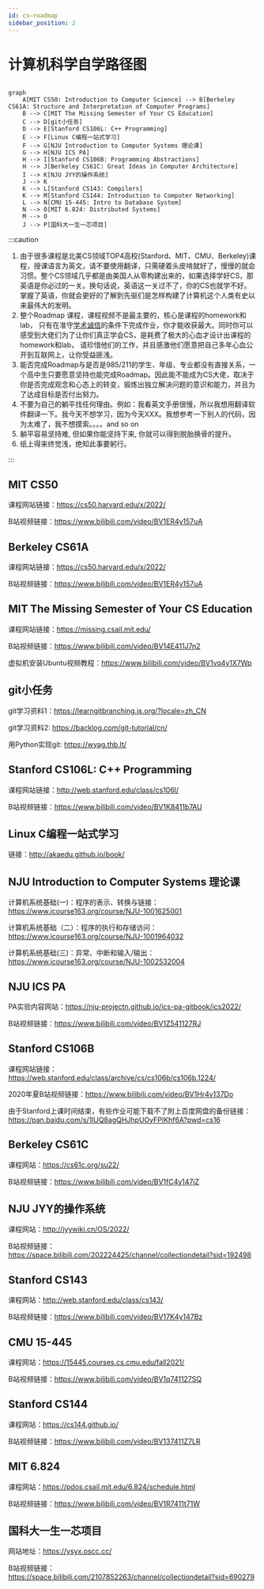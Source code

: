 ```yaml
---
id: cs—roadmap
sidebar_position: 2
---
```


# 计算机科学自学路径图

```mermaid

graph
    A[MIT CS50: Introduction to Computer Science] --> B[Berkeley CS61A: Structure and Interpretation of Computer Programs]
    B --> C[MIT The Missing Semester of Your CS Education]
    C --> D[git小任务]
    D --> E[Stanford CS106L: C++ Programming]
    E --> F[Linux C编程一站式学习]
    F --> G[NJU Introduction to Computer Systems 理论课]
    G --> H[NJU ICS PA]
    H --> I[Stanford CS106B: Programming Abstractions] 
    H --> J[Berkeley CS61C: Great Ideas in Computer Architecture]
    I --> K[NJU JYY的操作系统]
    J --> K
    K --> L[Stanford CS143: Compilers]
    K --> M[Stanford CS144: Introduction to Computer Networking]
    L --> N[CMU 15-445: Intro to Database System]
    N --> O[MIT 6.824: Distributed Systems]
    M --> O
    J --> P[国科大一生一芯项目]

```

:::caution

1. 由于很多课程是北美CS领域TOP4高校(Stanford、MIT、CMU、Berkeley)课程，授课语言为英文，请不要使用翻译，只需硬着头皮啃就好了，慢慢的就会习惯。整个CS领域几乎都是由美国人从零构建出来的，如果选择学好CS，那英语是你必过的一关。换句话说，英语这一关过不了，你的CS也就学不好。掌握了英语，你就会更好的了解到先驱们是怎样构建了计算机这个人类有史以来最伟大的发明。
2. 整个Roadmap 课程，课程视频不是最主要的，核心是课程的homework和lab， 只有在准守[学术诚信](http://integrity.mit.edu/)的条件下完成作业，你才能收获最大。同时你可以感受到大佬们为了让你们真正学会CS，是耗费了极大的心血才设计出课程的homework和lab， 请珍惜他们的工作，并且感激他们愿意把自己多年心血公开到互联网上，让你受益匪浅。
3. 能否完成Roadmap与是否是985/211的学生、年级、专业都没有直接关系，一个高中生只要愿意坚持也能完成Roadmap。因此能不能成为CS大佬，取决于你是否完成观念和心态上的转变，锻炼出独立解决问题的意识和能力，并且为了达成目标是否付出努力。
4. 不要为自己的躺平找任何理由。例如：我看英文手册很慢，所以我想用翻译软件翻译一下。我今天不想学习，因为今天XXX。我想参考一下别人的代码，因为太难了，我不想摸索。。。。and so on
5. 躺平容易坚持难, 但如果你能坚持下来, 你就可以得到脱胎换骨的提升。
6. 纸上得来终觉浅，绝知此事要躬行。

:::

## MIT CS50
课程网站链接：https://cs50.harvard.edu/x/2022/

B站视频链接：https://www.bilibili.com/video/BV1ER4y157uA

## Berkeley CS61A
课程网站链接：https://cs50.harvard.edu/x/2022/

B站视频链接：https://www.bilibili.com/video/BV1ER4y157uA

## MIT The Missing Semester of Your CS Education
课程网站链接：https://missing.csail.mit.edu/

B站视频链接：https://www.bilibili.com/video/BV14E411J7n2

虚拟机安装Ubuntu视频教程：https://www.bilibili.com/video/BV1vq4y1X7Wp

## git小任务

git学习资料1：https://learngitbranching.js.org/?locale=zh_CN

git学习资料2: https://backlog.com/git-tutorial/cn/

用Python实现git: https://wyag.thb.lt/

## Stanford CS106L: C++ Programming
课程网站链接：http://web.stanford.edu/class/cs106l/

B站视频链接：https://www.bilibili.com/video/BV1K8411b7AU

## Linux C编程一站式学习
链接：http://akaedu.github.io/book/

## NJU Introduction to Computer Systems 理论课
计算机系统基础(一)：程序的表示、转换与链接： https://www.icourse163.org/course/NJU-1001625001

计算机系统基础（二）：程序的执行和存储访问：https://www.icourse163.org/course/NJU-1001964032

计算机系统基础(三)：异常、中断和输入/输出：https://www.icourse163.org/course/NJU-1002532004

## NJU ICS PA
PA实验内容网站：https://nju-projectn.github.io/ics-pa-gitbook/ics2022/

B站视频链接：https://www.bilibili.com/video/BV1Z541127RJ

## Stanford CS106B
课程网站链接：https://web.stanford.edu/class/archive/cs/cs106b/cs106b.1224/

2020年夏B站视频链接：https://www.bilibili.com/video/BV1Hr4y137Do

由于Stanford上课时间结束，有些作业可能下载不了附上百度网盘的备份链接：https://pan.baidu.com/s/1lUQ8agQHJhpUOyFPIKhf6A?pwd=cs16 

## Berkeley CS61C
课程网站：https://cs61c.org/su22/

B站视频链接：https://www.bilibili.com/video/BV1fC4y147iZ

## NJU JYY的操作系统
课程网站：http://jyywiki.cn/OS/2022/

B站视频链接：https://space.bilibili.com/202224425/channel/collectiondetail?sid=192498

## Stanford CS143
课程网站：http://web.stanford.edu/class/cs143/

B站视频链接：https://www.bilibili.com/video/BV17K4y147Bz

## CMU 15-445
课程网站：https://15445.courses.cs.cmu.edu/fall2021/

B站视频链接：https://www.bilibili.com/video/BV1q741127SQ

## Stanford CS144
课程网站：https://cs144.github.io/

B站视频链接：https://www.bilibili.com/video/BV137411Z7LR

## MIT 6.824
课程网站：https://pdos.csail.mit.edu/6.824/schedule.html

B站视频链接：https://www.bilibili.com/video/BV1R7411t71W

## 国科大一生一芯项目
网站地址：https://ysyx.oscc.cc/

B站视频链接：https://space.bilibili.com/2107852263/channel/collectiondetail?sid=690279